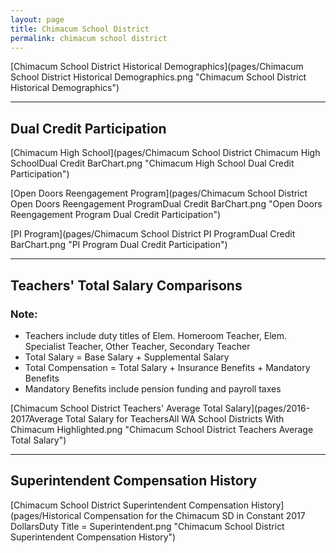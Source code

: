 ```yaml
---
layout: page
title: Chimacum School District
permalink: chimacum school district
---
```



[Chimacum School District Historical Demographics](pages/Chimacum School District Historical Demographics.png "Chimacum School District Historical Demographics")

___

## Dual Credit Participation

[Chimacum High School](pages/Chimacum School District Chimacum High SchoolDual Credit BarChart.png "Chimacum High School Dual Credit Participation")

[Open Doors Reengagement Program](pages/Chimacum School District Open Doors Reengagement ProgramDual Credit BarChart.png "Open Doors Reengagement Program Dual Credit Participation")

[PI Program](pages/Chimacum School District PI ProgramDual Credit BarChart.png "PI Program Dual Credit Participation")


___

## Teachers' Total Salary Comparisons
### Note:
- Teachers include duty titles of Elem. Homeroom Teacher, Elem. Specialist Teacher, Other Teacher, Secondary Teacher
- Total Salary = Base Salary + Supplemental Salary
- Total Compensation = Total Salary + Insurance Benefits + Mandatory Benefits
- Mandatory Benefits include pension funding and payroll taxes

[Chimacum School District Teachers' Average Total Salary](pages/2016-2017Average Total Salary for TeachersAll WA School Districts With Chimacum Highlighted.png "Chimacum School District Teachers Average Total Salary")


___

## Superintendent Compensation History

[Chimacum School District Superintendent Compensation History](pages/Historical Compensation for the Chimacum SD in Constant 2017 DollarsDuty Title = Superintendent.png "Chimacum School District Superintendent Compensation History")

